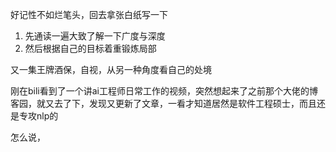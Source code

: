 好记性不如烂笔头，回去拿张白纸写一下

1. 先通读一遍大致了解一下广度与深度
2. 然后根据自己的目标着重锻炼局部

又一集王牌酒保，自视，从另一种角度看自己的处境

刚在bili看到了一个讲ai工程师日常工作的视频，突然想起来了之前那个大佬的博客园，就又去了下，发现又更新了文章，一看才知道居然是软件工程硕士，而且还是专攻nlp的

怎么说，